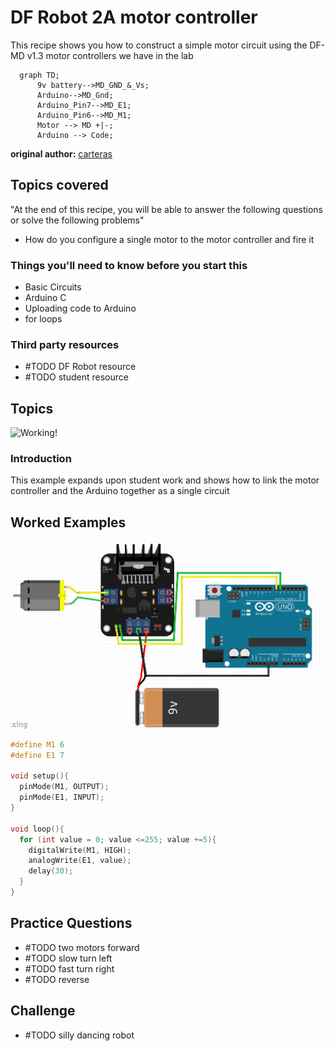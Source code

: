 # DF Robot 2A motor controller

This recipe shows you how to construct a simple motor circuit using the DF-MD v1.3 motor controllers we have in the lab

```mermaid
  graph TD;
      9v battery-->MD_GND_&_Vs;
      Arduino-->MD_Gnd;
      Arduino_Pin7-->MD_E1;
      Arduino_Pin6-->MD_M1;
      Motor --> MD +|-;
      Arduino --> Code;
```

**original author:** [carteras](https://github.com/carteras)

<!-- add a new author mark if you updated this -->

## Topics covered

"At the end of this recipe, you will be able to answer the following questions or solve the following problems"

<!-- why should people expect to be able to do or know after doing this recipe -->

* How do you configure a single motor to the motor controller and fire it

### Things you'll need to know before you start this

<!-- what should they know before learning it -->

* Basic Circuits
* Arduino C
* Uploading code to Arduino
* for loops

### Third party resources

<!-- Are there other locations where they can find this information? -->

* #TODO DF Robot resource
* #TODO student resource

## Topics

![Working!](motorcontroller.gif)

### Introduction

This example expands upon student work and shows how to link the motor controller and the Arduino together as a single circuit



## Worked Examples

<!-- Provide some basic worked examples that let people follow your worked examples. If it's a library, don't forget to tell people how to install it -->

![](2022-06-06-14-06-03.png)

```cpp
#define M1 6
#define E1 7

void setup(){
  pinMode(M1, OUTPUT);
  pinMode(E1, INPUT);
}

void loop(){
  for (int value = 0; value <=255; value +=5){
    digitalWrite(M1, HIGH);
    analogWrite(E1, value);
    delay(30);
  }
}
```

## Practice Questions

<!-- Provide some basic practice questions that let people follow your worked examples.  -->

* #TODO two motors forward
* #TODO slow turn left
* #TODO fast turn right
* #TODO reverse

## Challenge

<!-- Make up a challenge question which asks people to use all of their knowledge they just learnt (and maybe some prior learning) to solve -->

* #TODO silly dancing robot
